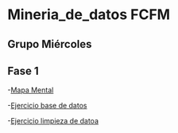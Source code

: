 # Mineria_de_datos FCFM
## Grupo Miércoles

## Fase 1

-[Mapa Mental](https://github.com/DiegoRinconP/Mineria_de_datos/blob/main/MapaMental_1_1849687.pdf)

-[Ejercicio base de datos](https://github.com/DiegoRinconP/Mineria_de_datos/blob/main/Equipo_2-Ejercicio%20base%20de%20datos.pdf)

-[Ejercicio limpieza de datoa](https://github.com/DiegoRinconP/Mineria_de_datos/blob/main/Ej_Limpieza_2.ipynb)
